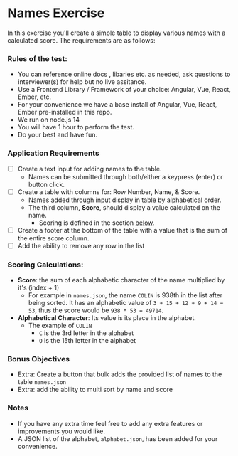 # Names Exercise
In this exercise you'll create a simple table to display various names with a calculated score. The requirements are as follows:

### Rules of the test:
- You can reference online docs , libaries etc. as needed, ask questions to interviewer(s) for help but no live assitance.
- Use a Frontend Library / Framework of your choice: Angular, Vue, React, Ember, etc.
- For your convenience we have a base install of Angular, Vue, React, Ember pre-installed in this repo.
- We run on node.js 14
- You will have 1 hour to perform the test.
- Do your best and have fun.

### Application Requirements
- [ ] Create a text input for adding names to the table.
  - Names can be submitted through both/either a keypress (enter) or button click.
- [ ] Create a table with columns for: Row Number, Name, & Score. 
  - Names added through input display in table by alphabetical order. 
  - The third column, <b>Score</b>, should display a value calculated on the name.
    - Scoring is defined in the section [below](#scoring-calculations).  
- [ ] Create a footer at the bottom of the table with a value that is the sum of the entire score column.
- [ ] Add the ability to remove any row in the list

### Scoring Calculations:
 - <b>Score</b>: the sum of each alphabetic character of the name multiplied by it's (index + 1) 
    - For example in `names.json`, the name `COLIN` is 938th in the list after being sorted. It has an alphabetic value of `3 + 15 + 12 + 9 + 14 = 53`, thus the score would be `938 * 53 = 49714`.
 - <b>Alphabetical Character</b>: Its value is its place in the alphabet.
    - The example of `COLIN` 
      - `C` is the 3rd letter in the alphabet 
      - `O` is the 15th letter in the alphabet

### Bonus Objectives
- Extra: Create a button that bulk adds the provided list of names to the table `names.json`
- Extra: add the ability to multi sort by name and score

### Notes
- If you have any extra time feel free to add any extra features or improvements you would like.
- A JSON list of the alphabet, `alphabet.json`, has been added for your convenience. 
